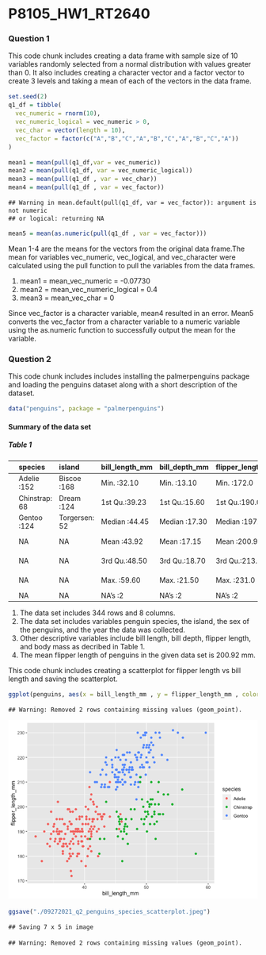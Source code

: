 P8105\_HW1\_RT2640
================

### Question 1

This code chunk includes creating a data frame with sample size of 10
variables randomly selected from a normal distribution with values
greater than 0. It also includes creating a character vector and a
factor vector to create 3 levels and taking a mean of each of the
vectors in the data frame.

``` r
set.seed(2)
q1_df = tibble(
  vec_numeric = rnorm(10),
  vec_numeric_logical = vec_numeric > 0,
  vec_char = vector(length = 10),
  vec_factor = factor(c("A","B","C","A","B","C","A","B","C","A"))
)
```

``` r
mean1 = mean(pull(q1_df,var = vec_numeric))
mean2 = mean(pull(q1_df, var = vec_numeric_logical))
mean3 = mean(pull(q1_df , var = vec_char))
mean4 = mean(pull(q1_df , var = vec_factor))
```

    ## Warning in mean.default(pull(q1_df, var = vec_factor)): argument is not numeric
    ## or logical: returning NA

``` r
mean5 = mean(as.numeric(pull(q1_df , var = vec_factor)))
```

Mean 1-4 are the means for the vectors from the original data frame.The
mean for variables vec\_numeric, vec\_logical, and vec\_character were
calculated using the pull function to pull the variables from the data
frames.

1.  mean1 = mean\_vec\_numeric = -0.07730
2.  mean2 = mean\_vec\_numeric\_logical = 0.4
3.  mean3 = mean\_vec\_char = 0

Since vec\_factor is a character variable, mean4 resulted in an error.
Mean5 converts the vec\_factor from a character variable to a numeric
variable using the as.numeric function to successfully output the mean
for the variable.

### Question 2

This code chunk includes includes installing the palmerpenguins package
and loading the penguins dataset along with a short description of the
dataset.

``` r
data("penguins", package = "palmerpenguins")
```

#### Summary of the data set

##### Table 1

|     | species       | island        | bill\_length\_mm | bill\_depth\_mm | flipper\_length\_mm | body\_mass\_g | sex        | year         |
|:----|:--------------|:--------------|:-----------------|:----------------|:--------------------|:--------------|:-----------|:-------------|
|     | Adelie :152   | Biscoe :168   | Min. :32.10      | Min. :13.10     | Min. :172.0         | Min. :2700    | female:165 | Min. :2007   |
|     | Chinstrap: 68 | Dream :124    | 1st Qu.:39.23    | 1st Qu.:15.60   | 1st Qu.:190.0       | 1st Qu.:3550  | male :168  | 1st Qu.:2007 |
|     | Gentoo :124   | Torgersen: 52 | Median :44.45    | Median :17.30   | Median :197.0       | Median :4050  | NA’s : 11  | Median :2008 |
|     | NA            | NA            | Mean :43.92      | Mean :17.15     | Mean :200.9         | Mean :4202    | NA         | Mean :2008   |
|     | NA            | NA            | 3rd Qu.:48.50    | 3rd Qu.:18.70   | 3rd Qu.:213.0       | 3rd Qu.:4750  | NA         | 3rd Qu.:2009 |
|     | NA            | NA            | Max. :59.60      | Max. :21.50     | Max. :231.0         | Max. :6300    | NA         | Max. :2009   |
|     | NA            | NA            | NA’s :2          | NA’s :2         | NA’s :2             | NA’s :2       | NA         | NA           |

1.  The data set includes 344 rows and 8 columns.
2.  The data set includes variables penguin species, the island, the sex
    of the penguins, and the year the data was collected.
3.  Other descriptive variables include bill length, bill depth, flipper
    length, and body mass as decribed in Table 1.
4.  The mean flipper length of penguins in the given data set is
    200.92 mm.

This code chunk includes creating a scatterplot for flipper length vs
bill length and saving the scatterplot.

``` r
ggplot(penguins, aes(x = bill_length_mm , y = flipper_length_mm , color = species)) + geom_point()
```

    ## Warning: Removed 2 rows containing missing values (geom_point).

![](p8105_hw1_rt2640_files/figure-gfm/question_2_scatterplot-1.png)<!-- -->

``` r
ggsave("./09272021_q2_penguins_species_scatterplot.jpeg")
```

    ## Saving 7 x 5 in image

    ## Warning: Removed 2 rows containing missing values (geom_point).
